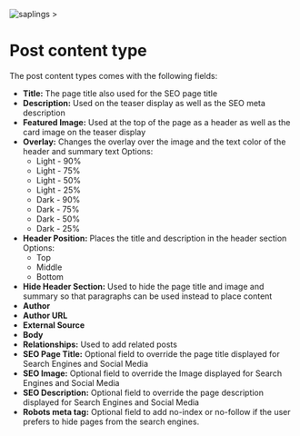 ![saplings >](https://github.com/kanopi/saplings/assets/5177009/a6377e32-deb2-49d8-873a-f3dd5a36fa7c)

# Post content type

The post content types comes with the following fields:

- **Title:** The page title also used for the SEO page title
- **Description:** Used on the teaser display as well as the SEO meta description
- **Featured Image:** Used at the top of the page as a header as well as the card image on the teaser display
- **Overlay:** Changes the overlay over the image and the text color of the header and summary text
  Options:
    - Light - 90%
    - Light - 75%
    - Light - 50%
    - Light - 25%
    - Dark - 90%
    - Dark - 75%
    - Dark - 50%
    - Dark - 25%
 - **Header Position:** Places the title and description in the header section
  Options:
    - Top
    - Middle
    - Bottom
- **Hide Header Section:** Used to hide the page title and image and summary so that paragraphs can be used instead to place content
- **Author**
- **Author URL**
- **External Source**
- **Body**
- **Relationships:** Used to add related posts
- **SEO Page Title:** Optional field to override the page title displayed for Search Engines and Social Media
- **SEO Image:** Optional field to override the Image displayed for Search Engines and Social Media
- **SEO Description:** Optional field to override the page description displayed for Search Engines and Social Media
- **Robots meta tag:** Optional field to add no-index or no-follow if the user prefers to hide pages from the search engines.
